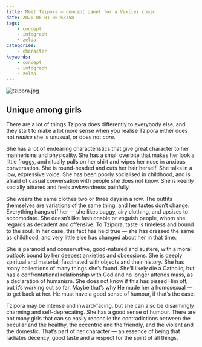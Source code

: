 ```yaml
---
title: Meet Tzipora — concept panel for a Vekllei comic
date: 2020-08-01 06:58:58
tags:
    - concept
    - infograph
    - zelda
categories:
    - character
keywords:
    - concept
    - infograph
    - zelda
---
```


![tzipora.jpg](../../../../../images/tziporacon.jpg)

## Unique among girls

There are a lot of things Tzipora does differently to everybody else, and they start to make a lot more sense when you realise Tzipora either does not *realise* she is unusual, or does not *care*.

She has a lot of endearing characteristics that give great character to her mannerisms and physicality. She has a small overbite that makes her look a little froggy, and ritually pulls on her shirt and wipes her nose in anxious conversation. She is round-headed and cuts her hair herself. She talks in a low, expressive voice. She has been poorly socialised in childhood, and is afraid of casual conversation with people she does not know. She is keenly socially attuned and feels awkwardness painfully.

She wears the same clothes two or three days in a row. The outfits themselves are variations of the same thing, and her tastes don’t change. Everything hangs off her — she likes baggy, airy clothing, and upsizes to accomodate. She doesn’t like fashionable or voguish people, whom she regards as decadent and offensive. To Tzipora, taste is timeless and bound to the soul. In her case, this fact has held true — she has dressed the same as childhood, and very little else has changed about her in that time.

She is paranoid and conservative, good-natured and austere, with a moral outlook bound by her deepest anxieties and obsessions. She is deeply spiritual and material, fascinated with objects and their history. She has many collections of many things she’s found. She’ll likely die a Catholic, but has a confrontational relationship with God and no longer attends mass, as a declaration of humanism. She does not know if this has pissed Him off, but it’s working out so far. Maybe that’s why He made her a homosexual — to get back at her. He must have a good sense of humour, if that’s the case.

Tzipora may be intense and inward-facing, but she can also be disarmingly charming and self-deprecating. She has a good sense of humour. There are not many girls that can so easily reconcile the contradictions between the peculiar and the healthy, the eccentric and the friendly, and the violent and the domestic. That’s part of her character — an essence of being that radiates decency, good taste and a respect for the spirit of all things.
